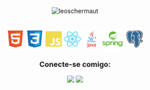 
<p align="center">
    <img align="center" src="https://github-readme-stats.vercel.app/api/top-langs?username=leonardochermaut&show_icons=true&theme=dark&locale=en&layout=compact" alt="leoschermaut" />
</p>


 <div align="center">
  <div style="display: inline_block"><br>
  <img align="center" alt="Leo-HTML" height="40" width="40" src="https://raw.githubusercontent.com/devicons/devicon/master/icons/html5/html5-original.svg">
  <img align="center" alt="Leo-CSS" height="40" width="40" src="https://raw.githubusercontent.com/devicons/devicon/master/icons/css3/css3-original.svg">
  <img align="center" alt="Leo-JS" height="36" width="38" src="https://raw.githubusercontent.com/devicons/devicon/master/icons/javascript/javascript-plain.svg">
  <img align="center" alt="Leo-React" height="40" width="40" src="https://raw.githubusercontent.com/devicons/devicon/master/icons/react/react-original.svg">
  <img align="center" alt="Leo-Java" height="40" width="40" src="https://raw.githubusercontent.com/devicons/devicon/master/icons/java/java-original-wordmark.svg">
  <img align="center" alt="Leo-Spring" height="50" width="50" src="https://raw.githubusercontent.com/devicons/devicon/master/icons/spring/spring-original-wordmark.svg">
  <img align="center" alt="Leo-Postgresql" height="40" width="40" src="https://raw.githubusercontent.com/devicons/devicon/master/icons/postgresql/postgresql-original.svg">
   </div>
  
<div>

 <h3 align="center">Conecte-se comigo:</h3>
<a align="center" href = "mailto:leo.chermaut@gmail.com"><img src="https://img.shields.io/badge/Gmail-D14836?style=for-the-badge&logo=gmail&logoColor=white" target="_blank"></a>
<a align="center" href="https://www.linkedin.com/in/leonardochermaut" target="_blank"><img src="https://img.shields.io/badge/-LinkedIn-%230077B5?style=for-the-badge&logo=linkedin&logoColor=white" target="_blank"></a>   
</div>


